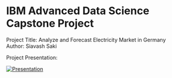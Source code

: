 # IBM Advanced Data Science Capstone Project

Project Title: Analyze and Forecast Electricity Market in Germany\
Author: Siavash Saki

Project Presentation:


[![Presentation](https://img.youtube.com/vi/PG-dHDV3i_k/0.jpg)](http://www.youtube.com/watch?v=PG-dHDV3i_k&t)

